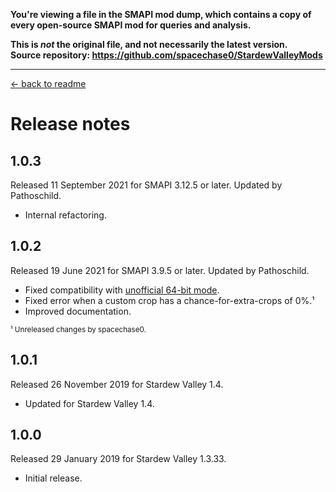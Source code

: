 **You're viewing a file in the SMAPI mod dump, which contains a copy of every open-source SMAPI mod
for queries and analysis.**

**This is _not_ the original file, and not necessarily the latest version.**  
**Source repository: https://github.com/spacechase0/StardewValleyMods**

----

﻿[← back to readme](README.md)

# Release notes
## 1.0.3
Released 11 September 2021 for SMAPI 3.12.5 or later. Updated by Pathoschild.

* Internal refactoring.

## 1.0.2
Released 19 June 2021 for SMAPI 3.9.5 or later. Updated by Pathoschild.

* Fixed compatibility with [unofficial 64-bit mode](https://stardewvalleywiki.com/Modding:Migrate_to_64-bit_on_Windows).
* Fixed error when a custom crop has a chance-for-extra-crops of 0%.¹
* Improved documentation.

<sup>¹ Unreleased changes by spacechase0.</sup>

## 1.0.1
Released 26 November 2019 for Stardew Valley 1.4.

* Updated for Stardew Valley 1.4.

## 1.0.0
Released 29 January 2019 for Stardew Valley 1.3.33.

* Initial release.
